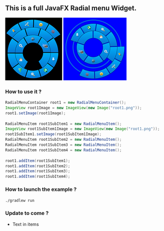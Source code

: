 ## This is a full JavaFX Radial menu Widget.
![Radial menu](radialmenu.png)
![Radial menu 2](radialmenu2.png)
### How to use it ?

``` java
RadialMenuContainer root1 = new RadialMenuContainer();
ImageView root1Image = new ImageView(new Image("root1.png"));
root1.setImage(root1Image);

RadialMenuItem root1SubItem1 = new RadialMenuItem();
ImageView root1SubItem1Image = new ImageView(new Image("root1.png"));
root1SubItem1.setImage(root1SubItem1Image);
RadialMenuItem root1SubItem2 = new RadialMenuItem();
RadialMenuItem root1SubItem3 = new RadialMenuItem();
RadialMenuItem root1SubItem4 = new RadialMenuItem();

root1.addItem(root1SubItem1);
root1.addItem(root1SubItem2);
root1.addItem(root1SubItem3);
root1.addItem(root1SubItem4);
```

### How to launch the example ?

``` bash
./gradlew run
```
### Update to come ?
<ul>
     <li> Text in items </li>
</ul>
